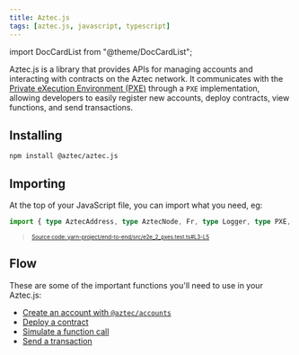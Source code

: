 ```yaml
---
title: Aztec.js
tags: [aztec.js, javascript, typescript]
---
```


import DocCardList from "@theme/DocCardList";

Aztec.js is a library that provides APIs for managing accounts and interacting with contracts on the Aztec network. It communicates with the [Private eXecution Environment (PXE)](../../../aztec/concepts/pxe/index.md) through a `PXE` implementation, allowing developers to easily register new accounts, deploy contracts, view functions, and send transactions.

## Installing

```
npm install @aztec/aztec.js
```

## Importing

At the top of your JavaScript file, you can import what you need, eg:

```typescript title="import_aztecjs" showLineNumbers 
import { type AztecAddress, type AztecNode, Fr, type Logger, type PXE, type Wallet, sleep } from '@aztec/aztec.js';
```
> <sup><sub><a href="https://github.com/AztecProtocol/aztec-packages/blob/v0.86.0/yarn-project/end-to-end/src/e2e_2_pxes.test.ts#L3-L5" target="_blank" rel="noopener noreferrer">Source code: yarn-project/end-to-end/src/e2e_2_pxes.test.ts#L3-L5</a></sub></sup>


## Flow

These are some of the important functions you'll need to use in your Aztec.js:

- [Create an account with `@aztec/accounts`](./create_account.md)
- [Deploy a contract](./deploy_contract.md)
- [Simulate a function call](./call_view_function.md)
- [Send a transaction](./send_transaction.md)
